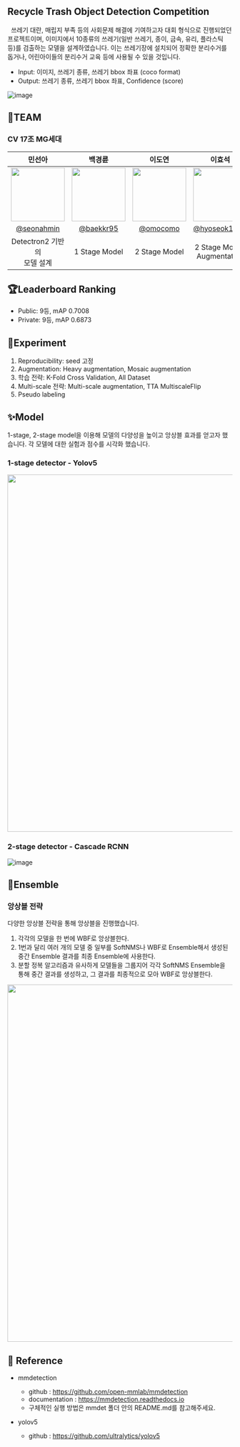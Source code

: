 ## Recycle Trash Object Detection Competition
&nbsp;&nbsp;쓰레기 대란, 매립지 부족 등의 사회문제 해결에 기여하고자 대회 형식으로 진행되었던 프로젝트이며, 이미지에서 10종류의 쓰레기(일반 쓰레기, 종이, 금속, 유리, 플라스틱 등)를 검출하는 모델을 설계하였습니다. 이는 쓰레기장에 설치되어 정확한 분리수거를 돕거나, 어린아이들의 분리수거 교육 등에 사용될 수 있을 것입니다.      
- Input: 이미지, 쓰레기 종류, 쓰레기 bbox 좌표 (coco format)    
- Output: 쓰레기 종류, 쓰레기 bbox 좌표, Confidence (score)       

![image](https://user-images.githubusercontent.com/39791467/173186400-4571dc1d-05b2-4195-b172-b38ee62b56bf.png)

## 💁TEAM
### CV 17조 MG세대
|민선아|백경륜|이도연|이효석|임동우|
| :--------: | :--------: | :--------: | :--------: | :--------: |
|<img src="https://user-images.githubusercontent.com/78402615/172766340-8439701d-e9ac-4c33-a587-9b8895c7ed07.png" width="120" height="120"/>|<img src="https://user-images.githubusercontent.com/78402615/172766371-7d6c6fa3-a7cd-4c21-92f2-12d7726cc6fc.png" width="120" height="120"/>|<img src="https://user-images.githubusercontent.com/78402615/172784450-628b30a3-567f-489a-b3da-26a7837167af.png" width="120" height="120"/>|<img src="https://user-images.githubusercontent.com/78402615/172766321-3b3a4dd4-7428-4c9f-9f91-f69a14c9f8cc.png" width="120" height="120"/>|<img src="https://user-images.githubusercontent.com/78402615/172766404-7de4a05a-d193-496f-9b6b-5e5bdd916193.png" width="120" height="120"/>|
|[@seonahmin](https://github.com/seonahmin)|[@baekkr95](https://github.com/baekkr95)|[@omocomo](https://github.com/omocomo)|[@hyoseok1223](https://github.com/hyoseok1223)|[@Dongwoo-Im](https://github.com/Dongwoo-Im)|
|Detectron2 기반의</br>모델 설계|1 Stage Model|2 Stage Model|2 Stage Model,</br>Augmentation|2 Stage Model</br>with Pseudo Labeling|

## 🏆Leaderboard Ranking
- Public: 9등, mAP 0.7008
- Private: 9등, mAP 0.6873

## 🧪Experiment
1. Reproducibility: seed 고정
2. Augmentation: Heavy augmentation, Mosaic augmentation
3. 학습 전략: K-Fold Cross Validation, All Dataset
4. Multi-scale 전략: Multi-scale augmentation, TTA MultiscaleFlip
5. Pseudo labeling

## ✨Model
1-stage, 2-stage model을 이용해 모델의 다양성을 높이고 앙상블 효과를 얻고자 했습니다. 각 모델에 대한 실험과 점수를 시각화 했습니다.
### 1-stage detector - Yolov5
<img src = "https://user-images.githubusercontent.com/39791467/173186840-f3e1d15f-bd40-45ff-a3ba-43c0ad5d8b4d.png" width="800"></img>

### 2-stage detector - Cascade RCNN
![image](https://user-images.githubusercontent.com/39791467/173186868-6cf74ce2-f108-40eb-a6ce-43c7b52ac670.png)

## 🌈Ensemble
### 앙상블 전략
다양한 앙상블 전략을 통해 앙상블을 진행했습니다.      
1. 각각의 모델을 한 번에 WBF로 앙상블한다.       
2. 1번과 달리 여러 개의 모델 중 일부를 SoftNMS나 WBF로 Ensemble해서 생성된 중간 Ensemble 결과를 최종 Ensemble에 사용한다.      
3. 분할 정복 알고리즘과 유사하게 모델들을 그룹지어 각각 SoftNMS Ensemble을 통해 중간 결과를 생성하고, 그 결과를 최종적으로 모아 WBF로 앙상블한다.      

<img src = "https://user-images.githubusercontent.com/39791467/173186813-dadb85c7-1fc2-4091-8eab-bd3edb33de3e.png" width="800"></img>

## 📖 Reference
* mmdetection
    * github : https://github.com/open-mmlab/mmdetection
    * documentation : https://mmdetection.readthedocs.io
    * 구체적인 실행 방법은 mmdet 폴더 안의 README.md를 참고해주세요.

* yolov5
    * github : https://github.com/ultralytics/yolov5
